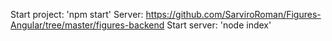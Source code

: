 Start project: 'npm start'
Server: https://github.com/SarviroRoman/Figures-Angular/tree/master/figures-backend
Start server: 'node index'

